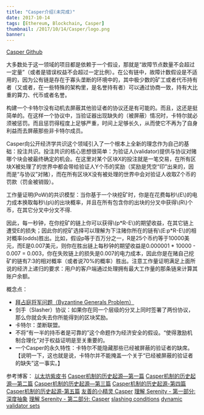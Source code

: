 ```yaml
---
title: "Casper介绍(未完成)"
date: 2017-10-14
tags: [Ethereum, Blockchain, Casper]
thumbnail: /2017/10/14/Casper/logo.png
banner: 
---
```

<script type="text/javascript" src="http://cdn.mathjax.org/mathjax/latest/MathJax.js?config=default"></script>

[Casper Github](https://github.com/ethereum/casper)

大多数处于这一领域的项目都是依赖于一个假设，那就是“故障节点数量不会超过一定量”（或者是错误权益不会超过一定比例）。在公有链中，故障计数假设是不适用的，因为公有链是存在于寡头垄断的环境中的，其中极少数的矿工或者代币持有者（又或者，在一些特殊的架构里，是名誉持有者）可以通过协商一致，持有大比重的算力、代币或者名誉。

构建一个卡特尔没有动机去屏蔽其他验证者的协议还是有可能的。而且，这还是挺简单的。在这样一个协议中，当验证器出现缺失的（被屏蔽）情况时，卡特尔就必须被惩罚。而且惩罚得程度上足够严重，时间上足够长久，从而使它不再为了自身利益而去屏蔽那些非卡特尔成员。

Casper向公开经济学共识这个领域引入了一个根本上全新的理念作为自己的基础：投注共识。投注共识的核心思想很简单：为验证人(validator)提供与协议对赌哪个块会被最终确定的机会。在这里对某个区块X的投注就是一笔交易，在所有区块X被处理了的世界中都会带给验证人Y个币的奖励（奖励是凭空“印”出来的，因而是“与协议”对赌），而在所有区块X没有被处理的世界中会对验证人收取Z个币的罚款（罚金被销毁）。

工作量证明(PoW)的共识模型：当你基于一个块挖矿时，你是在花费每秒\\(E\\)的电力成本换取每秒\\(p\\)的出块概率，并且在所有包含你的出块的分叉中获得\\(R\\)个币，在其它分叉中分文不得.

因此，每一秒钟，在你挖矿的链上你可以获得\\(p\*R-E\\)的期望收益，在其它链上遭受E的损失；因此你的挖矿选择可以理解为下注赌你所在的链有\\(E:p\*R-E\\)的相对概率(odds)胜出。比如，假设p等于百万分之一，R是25个币约等于10000美元，而E是0.007美元，则你在胜出链上每秒钟的期望收益是0.000001 * 10000 - 0.007 = 0.003，你在失败链上的损失是0.007的电力成本，因此你是在赌自己挖矿的链有7:3的相对概率（或者说70%的概率）胜出。注意工作量证明满足上面所说的经济上递归的要求：用户的客户端通过处理拥有最大工作量的那条链来计算其账户余额。

概念点：
* [拜占庭将军问题（Byzantine Generals Problem）](https://en.wikipedia.org/wiki/Byzantine_fault_tolerance)
* 剑手（Slasher）协议：如果你在同一个层级的分叉上同时签署了两份协议，那么你就会失去你所能得到的区块奖励。
* 卡特尔：垄断联盟。
* 不将“有一半的持币者是可靠的”这个命题作为经济安全的假设。“使得激励机制合理化”对于权益证明是至关重要的。
* 一个Casper的永久特性：卡特尔不能隐藏那些已经被屏蔽的验证者的缺席。【说明一下，这也就是说，卡特尔并不能掩盖一个关于“已经被屏蔽的验证者的缺失”这一事实。】

参考博客：
[以太坊紫皮书](http://ethfans.org/posts/219)
[Casper机制的历史起源—第一篇](http://ethfans.org/posts/the-history-of-casper-part-1)
[Casper机制的历史起源—第二篇](http://ethfans.org/posts/the-history-of-casper-part-2)
[Casper机制的历史起源—第三篇](http://ethfans.org/posts/the-history-of-casper-part-3)
[Casper机制的历史起源-第四篇](http://ethfans.org/posts/the-history-of-casper-part-4)
[Casper机制的历史起源-第五篇](http://ethfans.org/posts/the-history-of-casper-part-5)
[友善的小精灵 Casper](http://ethfans.org/posts/introducing-casper-friendly-ghost)
[理解 Serenity - 第一部分: 深度抽象](http://ethfans.org/posts/understanding-serenity-part-i-abstraction)
[理解 Serenity - 第二部分: Casper](http://ethfans.org/posts/understanding-serenity-part-ii-casper)
[slashing conditions](https://medium.com/@VitalikButerin/safety-under-dynamic-validator-sets-ef0c3bbdf9f6)
[dynamic validator sets](https://medium.com/@VitalikButerin/minimal-slashing-conditions-20f0b500fc6c)
